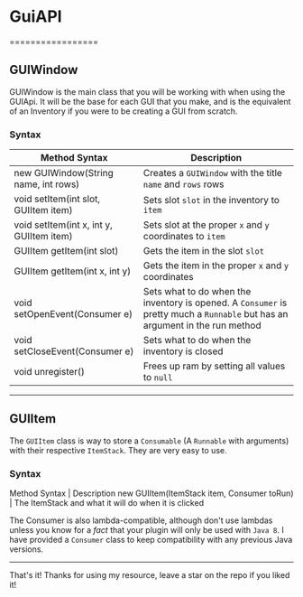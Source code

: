 # GuiAPI
=================

## GUIWindow
GUIWindow is the main class that you will be working with when using the GUIApi. It will be the base for each GUI that you make, and is the equivalent of an Inventory if you were to be creating a GUI from scratch.

### Syntax
Method Syntax | Description
--------------|------------
new GUIWindow(String name, int rows) | Creates a `GUIWindow` with the title `name` and `rows` rows
void setItem(int slot, GUIItem item) | Sets slot `slot` in the inventory to `item`
void setItem(int x, int y, GUIItem item) | Sets slot at the proper `x` and `y` coordinates to `item`
GUIItem getItem(int slot) | Gets the item in the slot `slot`
GUIItem getItem(int x, int y) | Gets the item in the proper `x` and `y` coordinates
void setOpenEvent(Consumer<InventoryOpenEvent> e) | Sets what to do when the inventory is opened. A `Consumer` is pretty much a `Runnable` but has an argument in the run method
void setCloseEvent(Consumer<InventoryCloseEvent> e) | Sets what to do when the inventory is closed
void unregister() | Frees up ram by setting all values to `null`

----
## GUIItem
The `GUIItem` class is way to store a `Consumable` (A `Runnable` with arguments) with their respective `ItemStack`. They are very easy to use.

### Syntax
Method Syntax | Description
new GUIItem(ItemStack item, Consumer<InventoryClickEvent> toRun) | The ItemStack and what it will do when it is clicked

The Consumer is also lambda-compatible, although don't use lambdas unless you know for a *fact* that your plugin will only be used with `Java 8`. I have provided a `Consumer` class to keep compatibility with any previous Java versions.

----
That's it! Thanks for using my resource, leave a star on the repo if you liked it!
